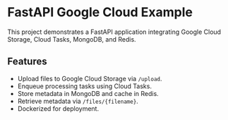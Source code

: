 # FastAPI Google Cloud Example

This project demonstrates a FastAPI application integrating Google Cloud Storage, Cloud Tasks, MongoDB, and Redis.

## Features
- Upload files to Google Cloud Storage via `/upload`.
- Enqueue processing tasks using Cloud Tasks.
- Store metadata in MongoDB and cache in Redis.
- Retrieve metadata via `/files/{filename}`.
- Dockerized for deployment.
